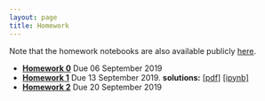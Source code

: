 ```yaml
---
layout: page
title: Homework
---
```


Note that the homework notebooks are also available publicly [here](https://github.com/data1010/problem-sets).

  *  [**Homework 0**](/docs/assignments/hw00) Due 06 September 2019 
  *  [**Homework 1**](/docs/assignments/hw01) Due 13 September 2019.   **solutions:** [[pdf]](/docs/solutions/hw01sol.pdf) [[ipynb]](/docs/solutions/hw01sol.ipynb)
  *  [**Homework 2**](/docs/assignments/hw02) Due 20 September 2019